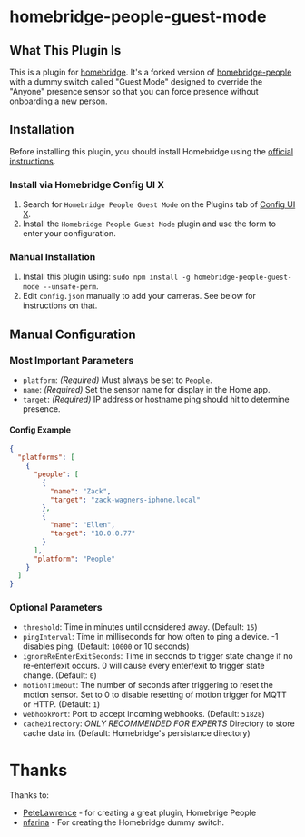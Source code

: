# homebridge-people-guest-mode

## What This Plugin Is
This is a plugin for [homebridge](https://github.com/nfarina/homebridge). It's a forked version of [homebridge-people](https://github.com/PeteLawrence/homebridge-people) with a dummy switch called "Guest Mode" designed to override the "Anyone" presence sensor so that you can force presence without onboarding a new person.

## Installation

Before installing this plugin, you should install Homebridge using the [official instructions](https://github.com/homebridge/homebridge/wiki).

### Install via Homebridge Config UI X

1. Search for `Homebridge People Guest Mode` on the Plugins tab of [Config UI X](https://www.npmjs.com/package/homebridge-config-ui-x).
2. Install the `Homebridge People Guest Mode` plugin and use the form to enter your configuration.

### Manual Installation

1. Install this plugin using: `sudo npm install -g homebridge-people-guest-mode --unsafe-perm`.
2. Edit `config.json` manually to add your cameras. See below for instructions on that.

## Manual Configuration

### Most Important Parameters

- `platform`: _(Required)_ Must always be set to `People`.
- `name`: _(Required)_ Set the sensor name for display in the Home app.
- `target`: _(Required)_ IP address or hostname ping should hit to determine presence.

#### Config Example

```json
{
  "platforms": [
    {
      "people": [
        {
          "name": "Zack",
          "target": "zack-wagners-iphone.local"
        },
        {
          "name": "Ellen",
          "target": "10.0.0.77"
        }
      ],
      "platform": "People"
    }
  ]
}
```

### Optional Parameters

- `threshold`: Time in minutes until considered away. (Default: `15`)
- `pingInterval`: Time in milliseconds for how often to ping a device. -1 disables ping. (Default: `10000` or 10 seconds)
- `ignoreReEnterExitSeconds`: Time in seconds to trigger state change if no re-enter/exit occurs. 0 will cause every enter/exit to trigger state change. (Default: `0`)
- `motionTimeout`: The number of seconds after triggering to reset the motion sensor. Set to 0 to disable resetting of motion trigger for MQTT or HTTP. (Default: `1`)
- `webhookPort`: Port to accept incoming webhooks. (Default: `51828`)
- `cacheDirectory`: *ONLY RECOMMENDED FOR EXPERTS* Directory to store cache data in. (Default: Homebridge's persistance directory)

# Thanks
Thanks to:
* [PeteLawrence](https://github.com/PeteLawrence) - for creating a great plugin, Homebrige People
* [nfarina](https://github.com/nfarina) - For creating the Homebridge dummy switch.
